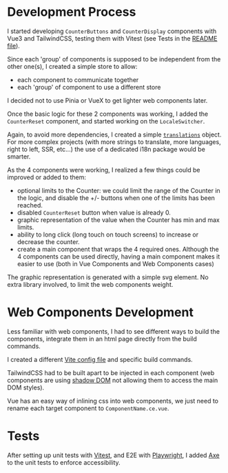 # Development Process

I started developing `CounterButtons` and `CounterDisplay` components with Vue3 and TailwindCSS, testing them with Vitest (see Tests in the [README file](README.md)).

Since each 'group' of components is supposed to be independent from the other one(s), I created a simple store to allow:

- each component to communicate together
- each 'group' of component to use a different store

I decided not to use Pinia or VueX to get lighter web components later.

Once the basic logic for these 2 components was working, I added the `CounterReset` component, and started working on the `LocaleSwitcher`.

Again, to avoid more dependencies, I created a simple [`translations`](src/lib/translations.ts) object. For more complex projects (with more strings to translate, more languages, right to left, SSR, etc...) the use of a dedicated i18n package would be smarter.

As the 4 components were working, I realized a few things could be improved or added to them:

- optional limits to the Counter: we could limit the range of the Counter in the logic, and disable the +/- buttons when one of the limits has been reached.
- disabled `CounterReset` button when value is already 0.
- graphic representation of the value when the Counter has min and max limits.
- ability to long click (long touch on touch screens) to increase or decrease the counter.
- create a main component that wraps the 4 required ones. Although the 4 components can be used directly, having a main component makes it easier to use (both in Vue Components and Web Components cases)

The graphic representation is generated with a simple svg element. No extra library involved, to limit the web components weight.

# Web Components Development

Less familiar with web components, I had to see different ways to build the components, integrate them in an html page directly from the build commands.

I created a different [Vite config file](vite.wc.config.ts) and specific build commands.

TailwindCSS had to be built apart to be injected in each component (web components are using [shadow DOM](https://developer.mozilla.org/en-US/docs/Web/API/Web_components/Using_shadow_DOM) not allowing them to access the main DOM styles).

Vue has an easy way of inlining css into web components, we just need to rename each target component to `ComponentName.ce.vue`.

# Tests

After setting up unit tests with [Vitest](https://vitest.dev/), and E2E with [Playwright](https://playwright.dev), I added [Axe](https://github.com/dequelabs/axe-core) to the unit tests to enforce accessibility.
